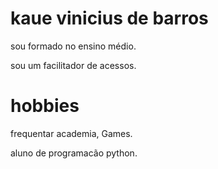 # kaue vinicius de barros

sou formado no ensino médio.

sou um facilitador de acessos.

# hobbies

frequentar academia, Games.

aluno de programacão python.

